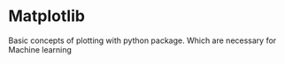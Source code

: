 # Matplotlib
Basic concepts of plotting with python package. Which are necessary for Machine learning
